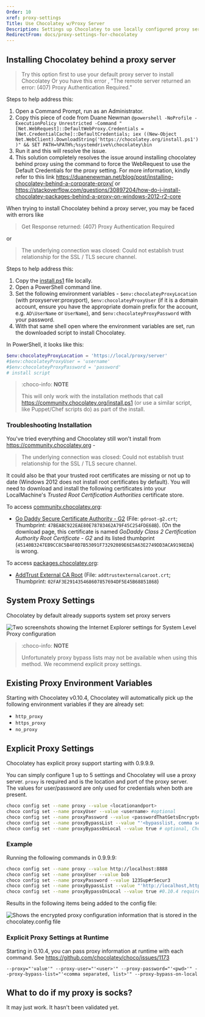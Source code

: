 ```yaml
---
Order: 10
xref: proxy-settings
Title: Use Chocolatey w/Proxy Server
Description: Settings up Chocolatey to use locally configured proxy server
RedirectFrom: docs/proxy-settings-for-chocolatey
---
```


## Installing Chocolatey behind a proxy server

>Try this option first to use your default proxy server to install Chocolatey
>Or you have this error , "The remote server returned an error: (407) Proxy Authentication Required."

Steps to help address this:
1. Open a Command Prompt, run as an Administrator.
2. Copy this piece of code from Duane Newman
  `@powershell -NoProfile -ExecutionPolicy Unrestricted -Command "[Net.WebRequest]::DefaultWebProxy.Credentials = [Net.CredentialCache]::DefaultCredentials; iex ((New-Object Net.WebClient).DownloadString('https://chocolatey.org/install.ps1'))" && SET PATH=%PATH%;%systemdrive%\chocolatey\bin`
3. Run it and this will resolve the issue.
4. This solution completely resolves the issue around installing chocolatey behind proxy using the command to force the WebRequest to use the Default Credentials for the proxy setting.
For more information, kindly refer to this link https://duanenewman.net/blog/post/installing-chocolatey-behind-a-corporate-proxy/ or https://stackoverflow.com/questions/30897204/how-do-i-install-chocolatey-packages-behind-a-proxy-on-windows-2012-r2-core

When trying to install Chocolatey behind a proxy server, you may be faced with errors like

> Get Response returned: (407) Proxy Authentication Required

or

> The underlying connection was closed: Could not establish trust relationship for the SSL / TLS secure channel.

Steps to help address this:

1. Copy the [install.ps1](https://community.chocolatey.org/install.ps1) file locally.
2. Open a PowerShell command line.
3. Set the following environment variables - `$env:chocolateyProxyLocation` (with proxyserver:proxyport), `$env:chocolateyProxyUser` (if it is a domain account, ensure you have the appropriate domain prefix for the account, e.g. `AD\UserName` or `UserName`), and `$env:chocolateyProxyPassword` with your password.
4. With that same shell open where the environment variables are set, run the downloaded script to install Chocolatey.

In PowerShell, it looks like this:

~~~powershell
$env:chocolateyProxyLocation = 'https://local/proxy/server'
#$env:chocolateyProxyUser = 'username'
#$env:chocolateyProxyPassword = 'password'
# install script
~~~

> :choco-info: **NOTE**
>
> This will only work with the installation methods that call https://community.chocolatey.org/install.ps1 (or use a similar script, like Puppet/Chef scripts do) as part of the install.

### Troubleshooting Installation

You've tried everything and Chocolatey still won't install from https://community.chocolatey.org -

> The underlying connection was closed: Could not establish trust relationship for the SSL / TLS secure channel.

It could also be that your trusted root certificates are missing or not up to date (Windows 2012 does not install root certificates by default). You will need to download and install the following certificates into your LocalMachine's *Trusted Root Certification Authorities* certificate store.

To access [community.chocolatey.org](https://community.chocolatey.org):
* [Go Daddy Secure Certificate Authority - G2](https://certs.godaddy.com/repository) (File: `gdroot-g2.crt`; Thumbprint: `47BEABC922EAE80E78783462A79F45C254FDE68B`). (On the download page, this certificate is named *GoDaddy Class 2 Certification Authority Root Certificate - G2* and its listed thumbprint (`45140B3247EB9CC8C5B4F0D7B53091F73292089E6E5A63E2749DD3ACA9198EDA`) is wrong.

To access [packages.chocolatey.org](https://packages.chocolatey.org):
* [AddTrust External CA Root](https://support.comodo.com/index.php?/Default/Knowledgebase/Article/View/917/91/) (File: `addtrustexternalcaroot.crt`; Thumbprint: `02FAF3E291435468607857694DF5E45B68851868`)

## System Proxy Settings

Chocolatey by default already supports system set proxy servers

![Two screenshots showing the Internet Explorer settings for System Level Proxy configuration](/assets/images/system-proxy-settings.png)

> :choco-info: **NOTE**
>
> Unfortunately proxy bypass lists may not be available when using this method. We recommend explicit proxy settings.

## Existing Proxy Environment Variables

Starting with Chocolatey v0.10.4, Chocolatey will automatically pick up the following environment variables if they are already set:

* `http_proxy`
* `https_proxy`
* `no_proxy`

## Explicit Proxy Settings

Chocolatey has explicit proxy support starting with 0.9.9.9.

You can simply configure 1 up to 5 settings and Chocolatey will use a proxy server. `proxy` is required and is the location and port of the proxy server. The values for user/password are only used for credentials when both are present.

~~~sh
choco config set --name proxy --value <locationandport>
choco config set --name proxyUser --value <username> #optional
choco config set --name proxyPassword --value <passwordThatGetsEncryptedInFile> # optional
choco config set --name proxyBypassList --value "'<bypasslist, comma separated>'" # optional, Chocolatey v0.10.4 required
choco config set --name proxyBypassOnLocal --value true # optional, Chocolatey v0.10.4 required
~~~~

### Example

Running the following commands in 0.9.9.9:

~~~sh
choco config set --name proxy --value http://localhost:8888
choco config set --name proxyUser --value bob
choco config set --name proxyPassword --value 123Sup#rSecur3
choco config set --name proxyBypassList --value "'http://localhost,http://this.location/'" #0.10.4 required
choco config set --name proxyBypassOnLocal --value true #0.10.4 required
~~~

Results in the following items being added to the config file:

![Shows the encrypted proxy configuration information that is stored in the chocolatey.config file](/assets/images/proxy-config-changes.png)

### Explicit Proxy Settings at Runtime

Starting in 0.10.4, you can pass proxy information at runtime with each command. See https://github.com/chocolatey/choco/issues/1173

`--proxy="'value'" --proxy-user="'<user>'" --proxy-password="'<pwd>'" --proxy-bypass-list="'<comma separated, list>'" --proxy-bypass-on-local`

## What to do if my proxy is socks?

It may just work. It hasn't been validated yet.




